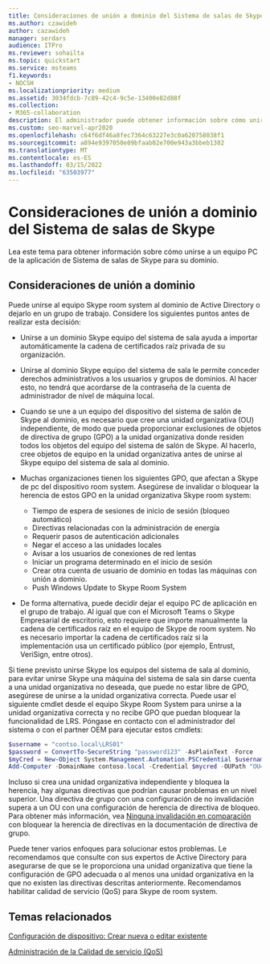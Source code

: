 ```yaml
---
title: Consideraciones de unión a dominio del Sistema de salas de Skype
ms.author: czawideh
author: cazawideh
manager: serdars
audience: ITPro
ms.reviewer: sohailta
ms.topic: quickstart
ms.service: msteams
f1.keywords:
- NOCSH
ms.localizationpriority: medium
ms.assetid: 3034fdcb-7c89-42c4-9c5e-13400e82d88f
ms.collection:
- M365-collaboration
description: El administrador puede obtener información sobre cómo unirse a un equipo Skype de room system a un dominio de Active Directory, junto con las consideraciones para hacerlo.
ms.custom: seo-marvel-apr2020
ms.openlocfilehash: c64f6df46a8fec7364c63227e3c0a620758038f1
ms.sourcegitcommit: a894e9397050e09bfaab02e700e943a3bbeb1302
ms.translationtype: MT
ms.contentlocale: es-ES
ms.lasthandoff: 03/15/2022
ms.locfileid: "63503977"
---
```

<!-- This asset missed in the rebrand, and honestly not sure if it's worth keeping.   -->

# <a name="skype-room-system-domain-joining-considerations"></a>Consideraciones de unión a dominio del Sistema de salas de Skype
 
Lea este tema para obtener información sobre cómo unirse a un equipo PC de la aplicación de Sistema de salas de Skype para su dominio.
  
## <a name="domain-joining-considerations"></a>Consideraciones de unión a dominio

Puede unirse al equipo Skype room system al dominio de Active Directory o dejarlo en un grupo de trabajo. Considere los siguientes puntos antes de realizar esta decisión:
  
- Unirse a un dominio Skype equipo del sistema de sala ayuda a importar automáticamente la cadena de certificados raíz privada de su organización.
- Unirse al dominio Skype equipo del sistema de sala le permite conceder derechos administrativos a los usuarios y grupos de dominios. Al hacer esto, no tendrá que acordarse de la contraseña de la cuenta de administrador de nivel de máquina local.
- Cuando se une a un equipo del dispositivo del sistema de salón de Skype al dominio, es necesario que cree una unidad organizativa (OU) independiente, de modo que pueda proporcionar exclusiones de objetos de directiva de grupo (GPO) a la unidad organizativa donde residen todos los objetos del equipo del sistema de salón de Skype. Al hacerlo, cree objetos de equipo en la unidad organizativa antes de unirse al Skype equipo del sistema de sala al dominio.
- Muchas organizaciones tienen los siguientes GPO, que afectan a Skype de pc del dispositivo room system. Asegúrese de invalidar o bloquear la herencia de estos GPO en la unidad organizativa Skype room system:

  - Tiempo de espera de sesiones de inicio de sesión (bloqueo automático)
  - Directivas relacionadas con la administración de energía
  - Requerir pasos de autenticación adicionales
  - Negar el acceso a las unidades locales
  - Avisar a los usuarios de conexiones de red lentas
  - Iniciar un programa determinado en el inicio de sesión
  - Crear otra cuenta de usuario de dominio en todas las máquinas con unión a dominio.
  - Push Windows Update to Skype Room System
    
- De forma alternativa, puede decidir dejar el equipo PC de aplicación en el grupo de trabajo. Al igual que con el Microsoft Teams o Skype Empresarial de escritorio, esto requiere que importe manualmente la cadena de certificados raíz en el equipo de Skype de room system. No es necesario importar la cadena de certificados raíz si la implementación usa un certificado público (por ejemplo, Entrust, VeriSign, entre otros). 
    
Si tiene previsto unirse Skype los equipos del sistema de sala al dominio, para evitar unirse Skype una máquina del sistema de sala sin darse cuenta a una unidad organizativa no deseada, que puede no estar libre de GPO, asegúrese de unirse a la unidad organizativa correcta. Puede usar el siguiente cmdlet desde el equipo Skype Room System para unirse a la unidad organizativa correcta y no recibe GPO que puedan bloquear la funcionalidad de LRS. Póngase en contacto con el administrador del sistema o con el partner OEM para ejecutar estos cmdlets:
  
```powershell
$username = "contso.local\LRS01"
$password = ConvertTo-SecureString "password123" -AsPlainText -Force
$myCred = New-Object System.Management.Automation.PSCredential $username, $password
Add-Computer -DomainName contoso.local -Credential $mycred -OUPath "OU=LyncRoomSystem,OU=Resources,DC=CONTOSO,DC=LOCAL"
```

Incluso si crea una unidad organizativa independiente y bloquea la herencia, hay algunas directivas que podrían causar problemas en un nivel superior. Una directiva de grupo con una configuración de no invalidación supera a un OU con una configuración de herencia de directiva de bloqueo. Para obtener más información, vea [Ninguna invalidación en comparación](/previous-versions/windows/it-pro/windows-2000-server/cc978255(v=technet.10)) con bloquear la herencia de directivas en la documentación de directiva de grupo.
  
Puede tener varios enfoques para solucionar estos problemas. Le recomendamos que consulte con sus expertos de Active Directory para asegurarse de que se le proporciona una unidad organizativa que tiene la configuración de GPO adecuada o al menos una unidad organizativa en la que no existen las directivas descritas anteriormente. Recomendamos habilitar calidad de servicio (QoS) para Skype de room system.

## <a name="related-topics"></a>Temas relacionados
  
[Configuración de dispositivo: Crear nueva o editar existente](/skypeforbusiness/help-topics/help-lscp/device-configuration-create-new-or-edit-existing.md)

[Administración de la Calidad de servicio (QoS)](/skypeforbusiness/plan-your-deployment/network-requirements/network-requirements#managing-quality-of-service)